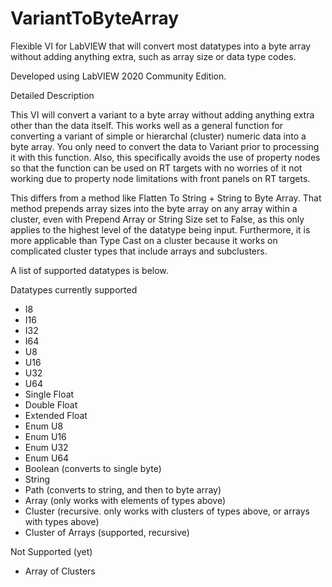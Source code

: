 # VariantToByteArray
Flexible VI for LabVIEW that will convert most datatypes into a byte array without adding anything extra, such as array size or data type codes.

Developed using LabVIEW 2020 Community Edition.

Detailed Description

This VI will convert a variant to a byte array without adding anything extra other than the data itself. This works well as a general function for converting a variant of simple or hierarchal (cluster) numeric data into a byte array. You only need to convert the data to Variant prior to processing it with this function. Also, this specifically avoids the use of property nodes so that the function can be used on RT targets with no worries of it not working due to property node limitations with front panels on RT targets.

This differs from a method like Flatten To String + String to Byte Array. That method prepends array sizes into the byte array on any array within a cluster, even with Prepend Array or String Size set to False, as this only applies to the highest level of the datatype being input. Furthermore, it is more applicable than Type Cast on a cluster because it works on complicated cluster types that include arrays and subclusters.

A list of supported datatypes is below.

Datatypes currently supported
- I8
- I16
- I32
- I64
- U8
- U16
- U32
- U64
- Single Float
- Double Float
- Extended Float
- Enum U8
- Enum U16
- Enum U32
- Enum U64
- Boolean (converts to single byte)
- String
- Path (converts to string, and then to byte array)
- Array (only works with elements of types above)
- Cluster (recursive. only works with clusters of types above, or arrays with types above)
- Cluster of Arrays (supported, recursive)

Not Supported (yet)
- Array of Clusters
